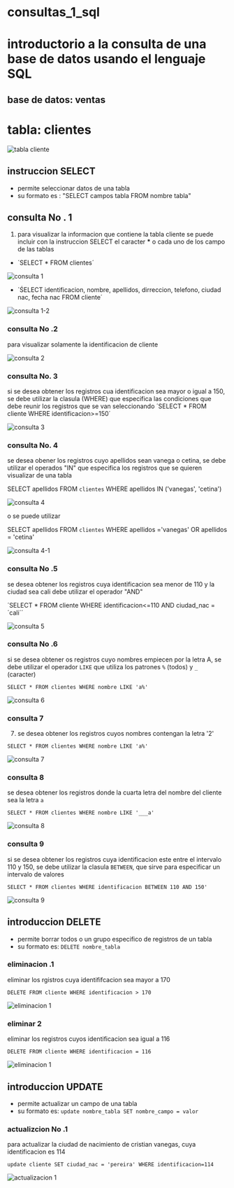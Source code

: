 # consultas_1_sql
# introductorio a la consulta de una base de datos usando el lenguaje SQL

## base de datos: ventas 

# tabla: clientes


![tabla cliente](tabla_cliente.png "clientes")


## instruccion SELECT

- permite seleccionar datos de una tabla
- su formato es : "SELECT campos tabla FROM nombre tabla"

## consulta No . 1
1. para visualizar la informacion que contiene  la tabla cliente se puede incluir con la instruccion SELECT el caracter **\*** o cada uno de los campo de las tablas 

- ´SELECT * FROM clientes´

![consulta 1](consulta_1.png "consulta")

- ´ŚELECT identificacion, nombre, apellidos, dirreccion, telefono, ciudad nac, fecha nac FROM cliente´

![consulta 1-2](consulta_2.png "consulta")

### consulta No .2
para visualizar solamente la identificacion de cliente 

![consulta 2](consulta_3.png "consulta")
### consulta No. 3
si se desea obtener los registros cua identificacion sea mayor o igual a 150, se debe utilizar la clasula (WHERE) que especifica las condiciones que debe reunir los registros que se van seleccionando 
´SELECT * FROM cliente WHERE identificacion>=150´

![consulta 3](consulta_4.png "consulta")

### consulta No. 4

se desea obener los registros cuyo apellidos sean vanega o cetina, se debe utilizar el operados "IN" que especifica los registros que se quieren visualizar de una tabla 

SELECT apellidos FROM `clientes` WHERE apellidos IN ('vanegas', 'cetina')

![consulta 4](consulta_5.png "consulta")

o se puede utilizar

SELECT apellidos FROM `clientes` WHERE apellidos ='vanegas' OR apellidos = 'cetina'

![consulta 4-1](consulta_6.png "consulta")

### consulta No .5
se desea obtener los registros cuya identificacion sea menor de 110 y la ciudad sea cali debe utilizar el operador "AND"

´SELECT * FROM cliente WHERE identificacion<=110 AND ciudad_nac = ´cali´´

![consulta 5](consulta_7.png "consulta")

### consulta No .6
si se desea obtener os registros cuyo nombres empiecen por la letra A, se debe utilizar el operador `LIKE` que utiliza los patrones `%` (todos) y `_` (caracter)

`SELECT * FROM clientes WHERE nombre LIKE 'a%'`

![consulta 6]( consulta_8.png "consulta")

### consulta 7
7. se desea obtener los registros cuyos nombres contengan la letra '2'

`SELECT * FROM clientes WHERE nombre LIKE 'a%' `

![consulta 7]( /consultas_9.png "consulta_9.png")

### consulta 8
se desea obtener los registros donde la cuarta letra del nombre del cliente sea la letra `a`

`SELECT * FROM clientes WHERE nombre LIKE '___a' `

![consulta 8]( consultas_10.png "consulta_10.png")

### consulta 9
si se desea obtener los registros cuya identificacion este entre el intervalo 110 y 150, se debe utilizar la clasula `BETWEEN`, que sirve para especificar un intervalo de valores 

 `SELECT * FROM clientes WHERE identificacion BETWEEN 110 AND 150' `

 ![consulta 9]( consulta_11.png "consulta_10.png")

 ## introduccion DELETE
 - permite borrar todos o un grupo especifico de registros de un tabla
 - su formato es: `DELETE nombre_tabla`

 ### eliminacion .1

 eliminar los rgistros cuya identififcacion sea mayor a 170
 
 `DELETE FROM cliente WHERE identificacion > 170`

  ![eliminacion 1]( eliminacion_1.png "eliminacion_1.png")

  ### eliminar 2

  eliminar los registros cuyos identificacion sea igual a 116

   `DELETE FROM cliente WHERE identificacion = 116`

![eliminacion 1]( eliminacion_2.png "eliminacion_1.png")



## introduccion UPDATE
 - permite actualizar un campo de una tabla
 - su formato es: `update nombre_tabla SET nombre_campo = valor`

 ### actualizcion No .1

para actualizar la ciudad de nacimiento de cristian vanegas, cuya identificacion es 114

`update cliente SET ciudad_nac = 'pereira' WHERE identificacion=114`

![actualizacion 1]( actualizacion_1.png "actualizacion_1.png")


